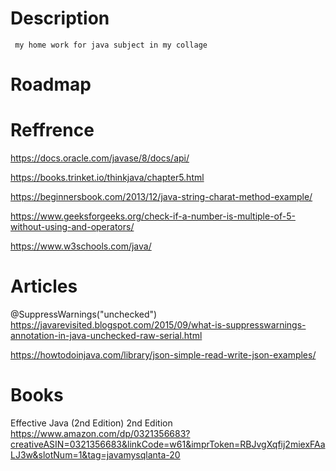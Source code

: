 # Description

     my home work for java subject in my collage




# Roadmap


# Reffrence
        
https://docs.oracle.com/javase/8/docs/api/

https://books.trinket.io/thinkjava/chapter5.html

https://beginnersbook.com/2013/12/java-string-charat-method-example/

https://www.geeksforgeeks.org/check-if-a-number-is-multiple-of-5-without-using-and-operators/

https://www.w3schools.com/java/




# Articles

@SuppressWarnings("unchecked")
https://javarevisited.blogspot.com/2015/09/what-is-suppresswarnings-annotation-in-java-unchecked-raw-serial.html

https://howtodoinjava.com/library/json-simple-read-write-json-examples/





# Books

Effective Java (2nd Edition) 2nd Edition
https://www.amazon.com/dp/0321356683?creativeASIN=0321356683&linkCode=w61&imprToken=RBJvgXqfij2miexFAaLJ3w&slotNum=1&tag=javamysqlanta-20


